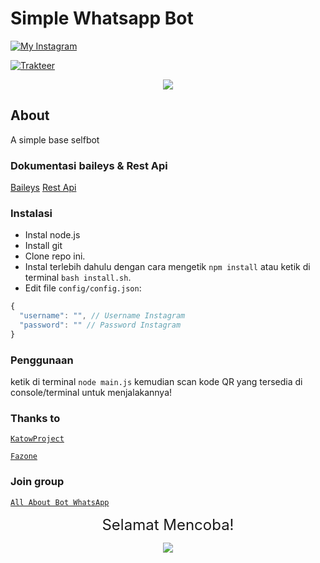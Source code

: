 # Simple Whatsapp Bot

[![My Instagram](https://img.shields.io/badge/My%20Instagram-@lindoww.8-green)](https://www.instagram.com/lindoww.8)

[![Trakteer](https://img.shields.io/badge/Support%20Me!-Trakteer-green)](https://trakteer.id/lintodamamiya)


<p align="center"><img src="https://i.pinimg.com/originals/3c/37/9e/3c379e30fdf69c7ab688e596c873bf2c.png" /></p>

## About

A simple base selfbot

### Dokumentasi baileys & Rest Api

[Baileys](https://adiwajshing.github.io/Baileys/)
[Rest Api](https://megayaa.herokuapp.com/)

### Instalasi

- Instal node.js
- Install git
- Clone repo ini.
- Instal terlebih dahulu dengan cara mengetik `npm install` atau ketik di terminal `bash install.sh`.<br>
- Edit file `config/config.json`:

```js
{
  "username": "", // Username Instagram
  "password": "" // Password Instagram
}
```

### Penggunaan

ketik di terminal `node main.js` kemudian scan kode QR yang tersedia di console/terminal untuk menjalakannya!

### Thanks to

[`KatowProject`](https://github.com/KatowProject)

[`Fazone`](https://github.com/fazonetea)

### Join group

[`All About Bot WhatsApp`](https://chat.whatsapp.com/CEDyT5JRhUrIhHL12V3Ga3)

<p align="center"><font size = "5">Selamat Mencoba! </font><br></p>
<p align="center"><img src="https://cdn.discordapp.com/attachments/519859252966457369/735280356441456641/4c64e343e788251fb15dac0f4c557337.gif" /></p>

